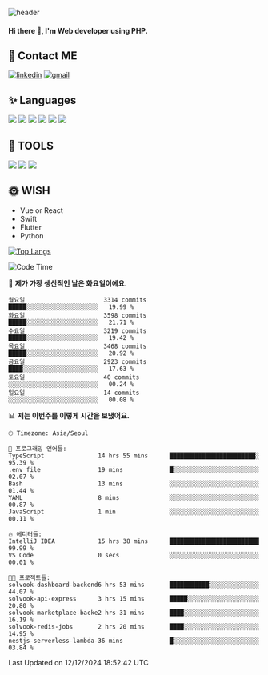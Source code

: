 ![header](https://capsule-render.vercel.app/api?type=waving&color=auto&height=300&section=header&text=Elin&fontSize=90&animation=twinkling)

#### Hi there 👋, I'm <b>Web developer</b> using PHP. ####

<!--
- 🔭 I’m currently working on Uniwill
- 🌱 I’m currently learning Vue or React or Python.
-->

<!---#### I am PHP developer --->

## 💌 Contact ME ###
[<img src='https://img.shields.io/badge/-EunjiKo-%230A66C2?style=flat-square&logo=LinkedIn&logoColor=white' alt='linkedin'>](https://www.linkedin.com/in/https://www.linkedin.com/in/eunji-ko-00a907164//)  [<img src='https://img.shields.io/badge/-einee214%40gmail.com-%23EA4335?style=flat-square&logo=Gmail&logoColor=white' alt='gmail'>](einee214@gmail.com)  


## ✨ Languages
<img src='https://img.shields.io/badge/-PHP-%23777BB4?style=for-the-badge&logo=PHP&logoColor=white'> <img src='https://img.shields.io/badge/-Laravel-%23FF2D20?style=for-the-badge&logo=Laravel&logoColor=white'> <img src='https://img.shields.io/badge/Jquery-%230769AD?style=for-the-badge&logo=Jquery&logoColor=white'> <img src='https://img.shields.io/badge/CSS3-%231572B6?style=for-the-badge&logo=CSS3&logoColor=white'> <img src='https://img.shields.io/badge/Bootstrap-%237952B3?style=for-the-badge&logo=Bootstrap&logoColor=white' > <img src='https://img.shields.io/badge/MySQL-%234479A1?style=for-the-badge&logo=MySQL&logoColor=white' >

## 🌷 TOOLS
<img src='https://img.shields.io/badge/PHPSTORM-%23000000?style=for-the-badge&logo=PhpStorm&logoColor=white' > <img src='https://img.shields.io/badge/GitLab-%23FCA121?style=for-the-badge&logo=GitLab&logoColor=white' > <img src='https://img.shields.io/badge/GitHub-%23181717?style=for-the-badge&logo=GitHub&logoColor=white'>


## 🌞 WISH
- Vue or React
- Swift
- Flutter
- Python


[![Top Langs](https://github-readme-stats.vercel.app/api/top-langs/?username=ein214&layout=compact)](https://github.com/anuraghazra/github-readme-stats)

<!--START_SECTION:waka-->
![Code Time](http://img.shields.io/badge/Code%20Time-3%2C941%20hrs%2020%20mins-blue)

📅 **제가 가장 생산적인 날은 화요일이에요.** 

```text
월요일                      3314 commits        █████░░░░░░░░░░░░░░░░░░░░   19.99 % 
화요일                      3598 commits        █████░░░░░░░░░░░░░░░░░░░░   21.71 % 
수요일                      3219 commits        █████░░░░░░░░░░░░░░░░░░░░   19.42 % 
목요일                      3468 commits        █████░░░░░░░░░░░░░░░░░░░░   20.92 % 
금요일                      2923 commits        ████░░░░░░░░░░░░░░░░░░░░░   17.63 % 
토요일                      40 commits          ░░░░░░░░░░░░░░░░░░░░░░░░░   00.24 % 
일요일                      14 commits          ░░░░░░░░░░░░░░░░░░░░░░░░░   00.08 % 
```


📊 **저는 이번주를 이렇게 시간을 보냈어요.** 

```text
🕑︎ Timezone: Asia/Seoul

💬 프로그래밍 언어들: 
TypeScript               14 hrs 55 mins      ████████████████████████░   95.39 % 
.env file                19 mins             █░░░░░░░░░░░░░░░░░░░░░░░░   02.07 % 
Bash                     13 mins             ░░░░░░░░░░░░░░░░░░░░░░░░░   01.44 % 
YAML                     8 mins              ░░░░░░░░░░░░░░░░░░░░░░░░░   00.87 % 
JavaScript               1 min               ░░░░░░░░░░░░░░░░░░░░░░░░░   00.11 % 

🔥 에디터들: 
IntelliJ IDEA            15 hrs 38 mins      █████████████████████████   99.99 % 
VS Code                  0 secs              ░░░░░░░░░░░░░░░░░░░░░░░░░   00.01 % 

🐱‍💻 프로젝트들: 
solvook-dashboard-backend6 hrs 53 mins       ███████████░░░░░░░░░░░░░░   44.07 % 
solvook-api-express      3 hrs 15 mins       █████░░░░░░░░░░░░░░░░░░░░   20.80 % 
solvook-marketplace-backe2 hrs 31 mins       ████░░░░░░░░░░░░░░░░░░░░░   16.19 % 
solvook-redis-jobs       2 hrs 20 mins       ████░░░░░░░░░░░░░░░░░░░░░   14.95 % 
nestjs-serverless-lambda-36 mins             █░░░░░░░░░░░░░░░░░░░░░░░░   03.84 % 
```


 Last Updated on 12/12/2024 18:52:42 UTC
<!--END_SECTION:waka-->

<!---![GitHub stats](https://github-readme-stats.vercel.app/api?username=ein214&show_icons=true&theme=dracula)  --->



